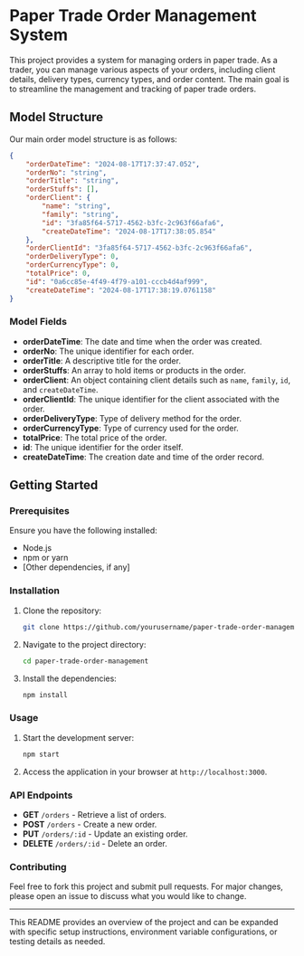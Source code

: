 # Paper Trade Order Management System

This project provides a system for managing orders in paper trade. As a trader, you can manage various aspects of your orders, including client details, delivery types, currency types, and order content. The main goal is to streamline the management and tracking of paper trade orders.

## Model Structure

Our main order model structure is as follows:

```json
{
    "orderDateTime": "2024-08-17T17:37:47.052",
    "orderNo": "string",
    "orderTitle": "string",
    "orderStuffs": [],
    "orderClient": {
        "name": "string",
        "family": "string",
        "id": "3fa85f64-5717-4562-b3fc-2c963f66afa6",
        "createDateTime": "2024-08-17T17:38:05.854"
    },
    "orderClientId": "3fa85f64-5717-4562-b3fc-2c963f66afa6",
    "orderDeliveryType": 0,
    "orderCurrencyType": 0,
    "totalPrice": 0,
    "id": "0a6cc85e-4f49-4f79-a101-cccb4d4af999",
    "createDateTime": "2024-08-17T17:38:19.0761158"
}
```

### Model Fields

- **orderDateTime**: The date and time when the order was created.
- **orderNo**: The unique identifier for each order.
- **orderTitle**: A descriptive title for the order.
- **orderStuffs**: An array to hold items or products in the order.
- **orderClient**: An object containing client details such as `name`, `family`, `id`, and `createDateTime`.
- **orderClientId**: The unique identifier for the client associated with the order.
- **orderDeliveryType**: Type of delivery method for the order.
- **orderCurrencyType**: Type of currency used for the order.
- **totalPrice**: The total price of the order.
- **id**: The unique identifier for the order itself.
- **createDateTime**: The creation date and time of the order record.

## Getting Started

### Prerequisites

Ensure you have the following installed:

- Node.js
- npm or yarn
- [Other dependencies, if any]

### Installation

1. Clone the repository:
   ```bash
   git clone https://github.com/yourusername/paper-trade-order-management.git
   ```
2. Navigate to the project directory:
   ```bash
   cd paper-trade-order-management
   ```
3. Install the dependencies:
   ```bash
   npm install
   ```

### Usage

1. Start the development server:
   ```bash
   npm start
   ```
2. Access the application in your browser at `http://localhost:3000`.

### API Endpoints

- **GET** `/orders` - Retrieve a list of orders.
- **POST** `/orders` - Create a new order.
- **PUT** `/orders/:id` - Update an existing order.
- **DELETE** `/orders/:id` - Delete an order.

### Contributing

Feel free to fork this project and submit pull requests. For major changes, please open an issue to discuss what you would like to change.

---

This README provides an overview of the project and can be expanded with specific setup instructions, environment variable configurations, or testing details as needed.
